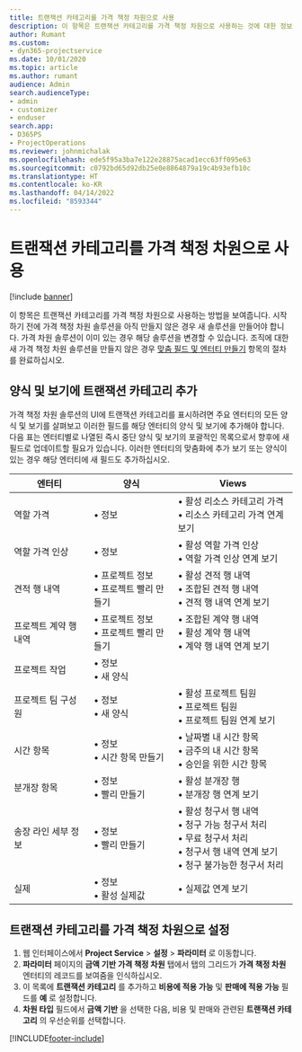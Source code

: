 ```yaml
---
title: 트랜잭션 카테고리를 가격 책정 차원으로 사용
description: 이 항목은 트랜잭션 카테고리를 가격 책정 차원으로 사용하는 것에 대한 정보를 제공합니다.
author: Rumant
ms.custom:
- dyn365-projectservice
ms.date: 10/01/2020
ms.topic: article
ms.author: rumant
audience: Admin
search.audienceType:
- admin
- customizer
- enduser
search.app:
- D365PS
- ProjectOperations
ms.reviewer: johnmichalak
ms.openlocfilehash: ede5f95a3ba7e122e28875acad1ecc63ff095e63
ms.sourcegitcommit: c0792bd65d92db25e0e8864879a19c4b93efb10c
ms.translationtype: HT
ms.contentlocale: ko-KR
ms.lasthandoff: 04/14/2022
ms.locfileid: "8593344"
---
```

# <a name="use-transaction-category-as-a-pricing-dimension"></a>트랜잭션 카테고리를 가격 책정 차원으로 사용

[!include [banner](../includes/psa-now-project-operations.md)]

이 항목은 트랜잭션 카테고리를 가격 책정 차원으로 사용하는 방법을 보여줍니다. 시작하기 전에 가격 책정 차원 솔루션을 아직 만들지 않은 경우 새 솔루션을 만들어야 합니다. 가격 차원 솔루션이 이미 있는 경우 해당 솔루션을 변경할 수 있습니다. 조직에 대한 새 가격 책정 차원 솔루션을 만들지 않은 경우 [맞춤 필드 및 엔터티 만들기](create-custom-fields-entities.md) 항목의 절차를 완료하십시오.

## <a name="add-transaction-category-to-forms-and-views"></a>양식 및 보기에 트랜잭션 카테고리 추가
가격 책정 차원 솔루션의 UI에 트랜잭션 카테고리를 표시하려면 주요 엔터티의 모든 양식 및 보기를 살펴보고 이러한 필드를 해당 엔터티의 양식 및 보기에 추가해야 합니다.
다음 표는 엔터티별로 나열된 즉시 중단 양식 및 보기의 포괄적인 목록으로서 향후에 새 필드로 업데이트할 필요가 있습니다. 이러한 엔터티의 맞춤화에 추가 보기 또는 양식이 있는 경우 해당 엔터티에 새 필드도 추가하십시오.

|  엔터티        | 양식     |Views        |
| ------------------------------|---------------------------------|----------------------------------|
|  역할 가격|• 정보 |• 활성 리소스 카테고리 가격<br> • 리소스 카테고리 가격 연계 보기|
|  역할 가격 인상|• 정보|• 활성 역할 가격 인상<br>• 역할 가격 인상 연계 보기|
|  견적 행 내역|• 프로젝트 정보<br>• 프로젝트 빨리 만들기|• 활성 견적 행 내역<br>• 조합된 견적 행 내역<br>• 견적 행 내역 연계 보기|
|  프로젝트 계약 행 내역|• 프로젝트 정보<br>• 프로젝트 빨리 만들기|• 조합된 계약 행 내역<br>• 활성 계약 행 내역<br>• 계약 행 내역 연계 보기|
|  프로젝트 작업|• 정보<br>• 새 양식||
|  프로젝트 팀 구성원|• 정보<br>• 새 양식|• 활성 프로젝트 팀원<br>• 프로젝트 팀원<br>• 프로젝트 팀원 연계 보기|
|  시간 항목|• 정보<br>• 시간 항목 만들기|• 날짜별 내 시간 항목<br>• 금주의 내 시간 항목<br>• 승인을 위한 시간 항목|
|  분개장 항목|• 정보<br>• 빨리 만들기|• 활성 분개장 행<br>• 분개장 행 연계 보기|
|  송장 라인 세부 정보|• 정보<br>• 빨리 만들기|• 활성 청구서 행 내역<br>• 청구 가능 청구서 처리<br>• 무료 청구서 처리<br>• 청구서 행 내역 연계 보기<br>• 청구 불가능한 청구서 처리|
|  실제|• 정보<br>• 활성 실제값|• 실제값 연계 보기|

## <a name="set-up-transaction-category-as-a-pricing-dimension"></a>트랜잭션 카테고리를 가격 책정 차원으로 설정

1. 웹 인터페이스에서 **Project Service** > **설정** > **파라미터** 로 이동합니다. 
2. **파라미터** 페이지의 **금액 기반 가격 책정 차원** 탭에서 탭의 그리드가 **가격 책정 차원** 엔터티의 레코드를 보여줌을 인식하십시오.
3. 이 목록에 **트랜잭션 카테고리** 를 추가하고 **비용에 적용 가능** 및 **판매에 적용 가능** 필드를 **예** 로 설정합니다.
4. **차원 타입** 필드에서 **금액 기반** 을 선택한 다음, 비용 및 판매와 관련된 **트랜잭션 카테고리** 의 우선순위를 선택합니다.


[!INCLUDE[footer-include](../includes/footer-banner.md)]
